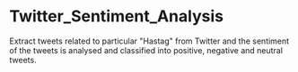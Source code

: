 # Twitter_Sentiment_Analysis
Extract tweets related to particular "Hastag" from Twitter and the sentiment of the tweets is analysed and classified into positive, negative and neutral tweets.

